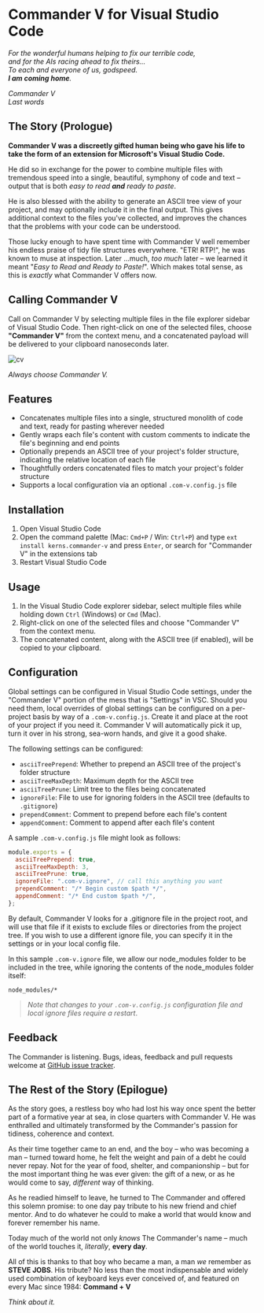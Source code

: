 # Commander V for Visual Studio Code

_For the wonderful humans helping to fix our terrible code,  
and for the AIs racing ahead to fix theirs...  
To each and everyone of us, godspeed.  
**I am coming home**._

<cite>Commander V  
 Last words</cite>

## The Story (Prologue)

**Commander V was a discreetly gifted human being who gave his life to take the form of an extension for Microsoft's Visual Studio Code.**

He did so in exchange for the power to combine multiple files with tremendous speed into a single, beautiful, symphony of code and text – output that is both *easy to read **and** ready to paste*.

He is also blessed with the ability to generate an ASCII tree view of your project, and may optionally include it in the final output. This gives additional context to the files you've collected, and improves the chances that the problems with your code can be understood.

Those lucky enough to have spent time with Commander V well remember his endless praise of tidy file structures everywhere. "ETR! RTP!", he was known to muse at inspection. Later ...much, _too much_ later – we learned it meant "_Easy to Read and Ready to Paste!_". Which makes total sense, as this is _exactly_ what Commander V offers now.

## Calling Commander V

Call on Commander V by selecting multiple files in the file explorer sidebar of Visual Studio Code. Then right-click on one of the selected files, choose **"Commander V"** from the context menu, and a concatenated payload will be delivered to your clipboard nanoseconds later.

![cv](https://user-images.githubusercontent.com/20254/233205570-dda646a4-9859-48b3-8dbf-25af37e84ace.gif)

_Always choose Commander V._

## Features

- Concatenates multiple files into a single, structured monolith of code and text, ready for pasting wherever needed
- Gently wraps each file's content with custom comments to indicate the file's beginning and end points
- Optionally prepends an ASCII tree of your project's folder structure, indicating the relative location of each file
- Thoughtfully orders concatenated files to match your project's folder structure
- Supports a local configuration via an optional `.com-v.config.js` file

## Installation

1. Open Visual Studio Code
2. Open the command palette (Mac: `Cmd+P` / Win: `Ctrl+P`) and type `ext install kerns.commander-v` and press `Enter`, or search for "Commander V" in the extensions tab
3. Restart Visual Studio Code

## Usage

1. In the Visual Studio Code explorer sidebar, select multiple files while holding down `Ctrl` (Windows) or `Cmd` (Mac).
2. Right-click on one of the selected files and choose "Commander V" from the context menu.
3. The concatenated content, along with the ASCII tree (if enabled), will be copied to your clipboard.

## Configuration

Global settings can be configured in Visual Studio Code settings, under the "Commander V" portion of the mess that is "Settings" in VSC. Should you need them, local overrides of global settings can be configured on a per-project basis by way of a `.com-v.config.js`. Create it and place at the root of your project if you need it. Commander V will automatically pick it up, turn it over in his strong, sea-worn hands, and give it a good shake.

The following settings can be configured:

- `asciiTreePrepend`: Whether to prepend an ASCII tree of the project's folder structure
- `asciiTreeMaxDepth`: Maximum depth for the ASCII tree
- `asciiTreePrune`: Limit tree to the files being concatenated
- `ignoreFile`: File to use for ignoring folders in the ASCII tree (defaults to `.gitignore`)
- `prependComment`: Comment to prepend before each file's content
- `appendComment`: Comment to append after each file's content

A sample `.com-v.config.js` file might look as follows:

```javascript
module.exports = {
  asciiTreePrepend: true,
  asciiTreeMaxDepth: 3,
  asciiTreePrune: true,
  ignoreFile: ".com-v.ignore", // call this anything you want
  prependComment: "/* Begin custom $path */",
  appendComment: "/* End custom $path */",
};
```

By default, Commander V looks for a .gitignore file in the project root, and will use that file if it exists to exclude files or directories from the project tree. If you wish to use a different ignore file, you can specify it in the settings or in your local config file.

In this sample `.com-v.ignore` file, we allow our node_modules folder to be included in the tree, while ignoring the contents of the node_modules folder itself:

```text
node_modules/*
```

> _Note that changes to your `.com-v.config.js` configuration file and local ignore files require a restart_.

## Feedback

The Commander is listening. Bugs, ideas, feedback and pull requests welcome at [GitHub issue tracker](https://github.com/kerns/commander-v/issues).

## The Rest of the Story (Epilogue)

As the story goes, a restless boy who had lost his way once spent the better part of a formative year at sea, in close quarters with Commander V. He was enthralled and ultimately transformed by the Commander's passion for tidiness, coherence and context.

As their time together came to an end, and the boy – who was becoming a man – turned toward home, he felt the weight and pain of a debt he could never repay. Not for the year of food, shelter, and companionship – but for the most important thing he was ever given: the gift of a new, or as he would come to say, _different_ way of thinking.

As he readied himself to leave, he turned to The Commander and offered this solemn promise: to one day pay tribute to his new friend and chief mentor. And to do whatever he could to make a world that would know and forever remember his name.

Today much of the world not only _knows_ The Commander's name – much of the world touches it, _literally_, **every day**.

All of this is thanks to that boy who became a man, a man _we_ remember as **STEVE JOBS**. His tribute? No less than the most indispensable and widely used combination of keyboard keys ever conceived of, and featured on every Mac since 1984: **Command + V**

_Think about it._
